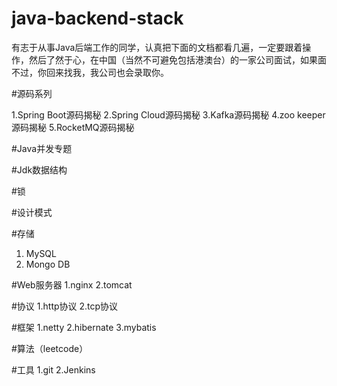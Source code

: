 # java-backend-stack
有志于从事Java后端工作的同学，认真把下面的文档都看几遍，一定要跟着操作，然后了然于心，在中国（当然不可避免包括港澳台）的一家公司面试，如果面不过，你回来找我，我公司也会录取你。

#源码系列

1.Spring Boot源码揭秘
2.Spring Cloud源码揭秘
3.Kafka源码揭秘
4.zoo keeper源码揭秘
5.RocketMQ源码揭秘

#Java并发专题

#Jdk数据结构

#锁

#设计模式

#存储
1. MySQL
2. Mongo DB

#Web服务器
1.nginx
2.tomcat

#协议
1.http协议
2.tcp协议

#框架
1.netty
2.hibernate
3.mybatis

#算法（leetcode）

#工具
1.git
2.Jenkins



